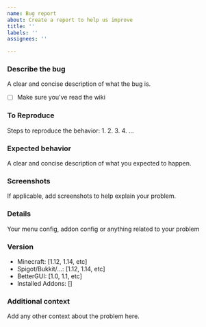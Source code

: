 ```yaml
---
name: Bug report
about: Create a report to help us improve
title: ''
labels: ''
assignees: ''

---
```


### **Describe the bug**
A clear and concise description of what the bug is.
* [ ] Make sure you've read the wiki

### **To Reproduce**
Steps to reproduce the behavior:
1. 
2. 
3. 
4.
...

### **Expected behavior**
A clear and concise description of what you expected to happen.

### **Screenshots**
If applicable, add screenshots to help explain your problem.

### **Details**
Your menu config, addon config or anything related to your problem

### **Version**
- Minecraft: [1.12, 1.14, etc]
- Spigot/Bukkit/...: [1.12, 1.14, etc]
- BetterGUI: [1.0, 1.1, etc]
- Installed Addons: []

### **Additional context**
Add any other context about the problem here.
